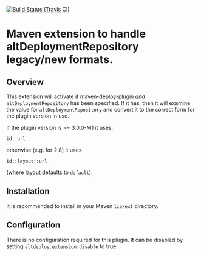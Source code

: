 [![Build Status (Travis CI)](https://travis-ci.org/rnc/alt-deploy-maven-extension.svg?branch=master)](https://travis-ci.org/rnc/alt-deploy-maven-extension.svg?branch=master)



# Maven extension to handle altDeploymentRepository legacy/new formats.

## Overview

This extension will activate if maven-deploy-plugin _and_ `altDeploymentRepository` has been specified.
If it has, then it will examine the value for `altDeploymentRepository` and convert it to the correct form
for the plugin version in use.

If the plugin version is >= 3.0.0-M1 it uses:

```
id::url
```

otherwise (e.g. for 2.8) it uses

```
id::layout::url
```

(where layout defaults to `default`).


## Installation

It is recommended to install in your Maven `lib/ext` directory.

## Configuration

There is no configuration required for this plugin. It can be disabled by setting `altdeploy.extension.disable` to true.
